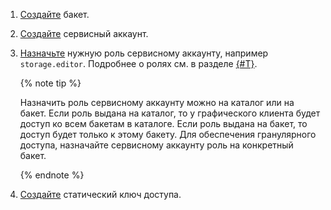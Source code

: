 1. [Создайте](../../storage/operations/buckets/create.md) бакет.
1. [Создайте](../../iam/operations/sa/create.md) сервисный аккаунт.
1. [Назначьте](../../iam/operations/sa/assign-role-for-sa.md) нужную роль сервисному аккаунту, например `storage.editor`. Подробнее о ролях см. в разделе [{#T}](../../storage/security/index.md).

   {% note tip %}

   Назначить роль сервисному аккаунту можно на каталог или на бакет. Если роль выдана на каталог, то у графического клиента будет доступ ко всем бакетам в каталоге. Если роль выдана на бакет, то доступ будет только к этому бакету. Для обеспечения гранулярного доступа, назначайте сервисному аккаунту роль на конкретный бакет.

   {% endnote %}

1. [Создайте](../../iam/operations/sa/create-access-key.md) статический ключ доступа.

